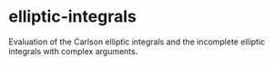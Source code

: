 # elliptic-integrals

Evaluation of the Carlson elliptic integrals and the incomplete elliptic integrals with complex arguments.
